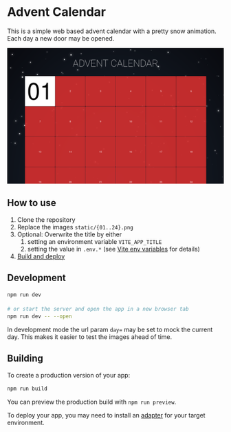 # Advent Calendar

This is a simple web based advent calendar with a pretty snow animation. Each
day a new door may be opened.

![Sample screen](screen1.png)

## How to use

1. Clone the repository
2. Replace the images `static/{01..24}.png`
3. Optional: Overwrite the title by either
   1. setting an environment variable `VITE_APP_TITLE`
   2. setting the value in `.env.*` (see [Vite env
      variables](https://vitejs.dev/guide/env-and-mode.html#env-files) for
      details)
4. [Build and deploy](#building)

## Development

```bash
npm run dev

# or start the server and open the app in a new browser tab
npm run dev -- --open
```

In development mode the url param `day=` may be set to mock the current day.
This makes it easier to test the images ahead of time.

## Building

To create a production version of your app:

```bash
npm run build
```

You can preview the production build with `npm run preview`.

To deploy your app, you may need to install an
[adapter](https://kit.svelte.dev/docs/adapters) for your target environment.
